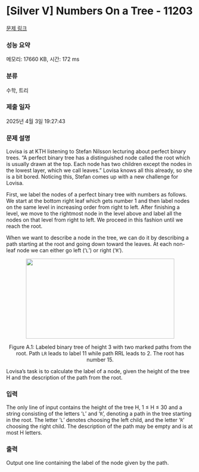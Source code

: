# [Silver V] Numbers On a Tree - 11203 

[문제 링크](https://www.acmicpc.net/problem/11203) 

### 성능 요약

메모리: 17660 KB, 시간: 172 ms

### 분류

수학, 트리

### 제출 일자

2025년 4월 3일 19:27:43

### 문제 설명

<p>Lovisa is at KTH listening to Stefan Nilsson lecturing about perfect binary trees. “A perfect binary tree has a distinguished node called the root which is usually drawn at the top. Each node has two children except the nodes in the lowest layer, which we call leaves.” Lovisa knows all this already, so she is a bit bored. Noticing this, Stefan comes up with a new challenge for Lovisa.</p>

<p>First, we label the nodes of a perfect binary tree with numbers as follows. We start at the bottom right leaf which gets number 1 and then label nodes on the same level in increasing order from right to left. After finishing a level, we move to the rightmost node in the level above and label all the nodes on that level from right to left. We proceed in this fashion until we reach the root.</p>

<p>When we want to describe a node in the tree, we can do it by describing a path starting at the root and going down toward the leaves. At each non-leaf node we can either go left (‘<code>L</code>’) or right (‘<code>R</code>’).</p>

<p style="text-align: center;"><img alt="" src="https://onlinejudgeimages.s3-ap-northeast-1.amazonaws.com/problem/11203/1.png" style="height:215px; width:398px"></p>

<p style="text-align: center;">Figure A.1: Labeled binary tree of height 3 with two marked paths from the root. Path <code>LR</code> leads to label 11 while path RRL leads to 2. The root has number 15.</p>

<p>Lovisa’s task is to calculate the label of a node, given the height of the tree H and the description of the path from the root.</p>

### 입력 

 <p>The only line of input contains the height of the tree H, 1 ≤ H ≤ 30 and a string consisting of the letters ‘<code>L</code>’ and ‘<code>R</code>’, denoting a path in the tree starting in the root. The letter ‘<code>L</code>’ denotes choosing the left child, and the letter ‘<code>R</code>’ choosing the right child. The description of the path may be empty and is at most H letters.</p>

### 출력 

 <p>Output one line containing the label of the node given by the path.</p>

